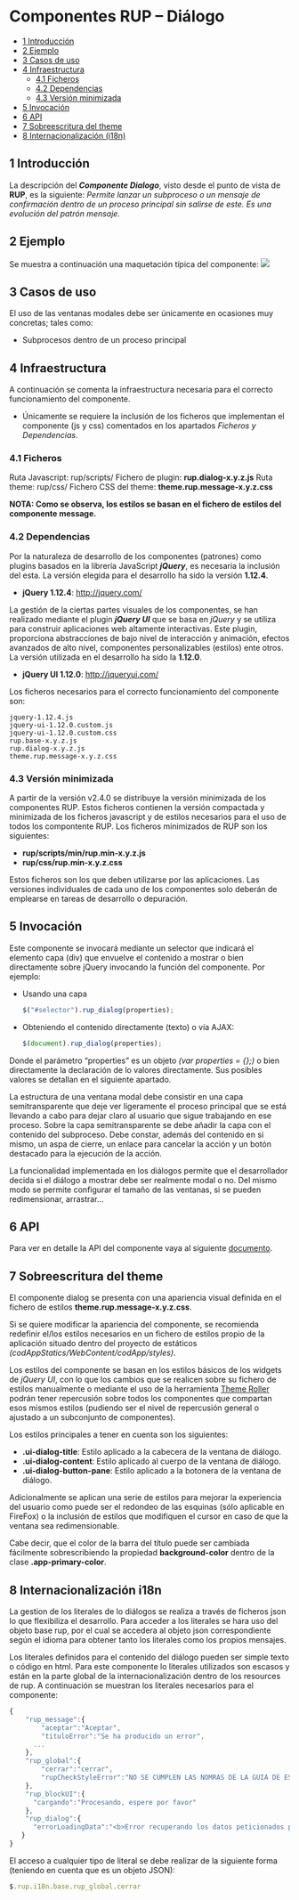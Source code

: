 #	Componentes RUP – Diálogo

<!-- MDTOC maxdepth:6 firsth1:1 numbering:0 flatten:0 bullets:1 updateOnSave:1 -->

   - [1   Introducción](#1-introducción)   
   - [2 Ejemplo](#2-ejemplo)   
   - [3 Casos de uso](#3-casos-de-uso)   
   - [4 Infraestructura](#4-infraestructura)   
      - [4.1 Ficheros](#4.1-ficheros)   
      - [4.2 Dependencias](#4.2-dependencias)   
      - [4.3 Versión minimizada](#4.3-versión-minimizada)   
   - [5 Invocación](#5-invocación)   
   - [6 API](#6-api)   
   - [7   Sobreescritura del theme](#7-sobreescritura-del-theme)   
   - [8   Internacionalización (i18n)](#8-internacionalización-i18n)   

<!-- /MDTOC -->

##	1	Introducción
La descripción del ***Componente Dialogo***, visto desde el punto de vista de **RUP**, es la siguiente:
	*Permite lanzar un subproceso o un mensaje de confirmación dentro de un proceso principal sin salirse de este. Es una evolución del patrón mensaje.*

##	2 Ejemplo
Se muestra a continuación una maquetación típica del componente:
![](img/rup.dialog_1.png)

## 3 Casos de uso
El uso de las ventanas modales debe ser únicamente en ocasiones muy concretas; tales como:
+	Subprocesos dentro de un proceso principal

##	4 Infraestructura
A continuación se comenta la infraestructura necesaria para el correcto funcionamiento del componente.
+	Únicamente se requiere la inclusión de los ficheros que implementan el componente (js y css) comentados en los apartados *Ficheros y Dependencias*.

###	4.1 Ficheros
Ruta Javascript: rup/scripts/
Fichero de plugin: **rup.dialog-x.y.z.js**
Ruta theme: rup/css/
Fichero CSS del theme: **theme.rup.message-x.y.z.css**

**NOTA: Como se observa, los estilos se basan en el fichero de estilos del componente message.**

###	4.2	Dependencias
Por la naturaleza de desarrollo de los componentes (patrones) como plugins basados en la librería JavaScript ***jQuery***, es necesaria la inclusión del esta. La versión elegida para el desarrollo ha sido la versión **1.12.4**.

+	**jQuery 1.12.4**: http://jquery.com/

La gestión de la ciertas partes visuales de los componentes, se han realizado mediante el plugin ***jQuery UI*** que se basa en *jQuery* y se utiliza para construir aplicaciones web altamente interactivas. Este plugin, proporciona abstracciones de bajo nivel de interacción y animación, efectos avanzados de alto nivel, componentes personalizables (estilos) ente otros. La versión utilizada en el desarrollo ha sido la **1.12.0**.

+	**jQuery UI 1.12.0**: http://jqueryui.com/

Los ficheros necesarios para el correcto funcionamiento del componente son:


    jquery-1.12.4.js
    jquery-ui-1.12.0.custom.js
    jquery-ui-1.12.0.custom.css
    rup.base-x.y.z.js
    rup.dialog-x.y.z.js
    theme.rup.message-x.y.z.css


###	4.3	Versión minimizada
A partir de la versión v2.4.0 se distribuye la versión minimizada de los componentes RUP. Estos ficheros contienen la versión compactada y minimizada de los ficheros javascript y de estilos necesarios para el uso de todos los compontente RUP.
Los ficheros minimizados de RUP son los siguientes:
+	**rup/scripts/min/rup.min-x.y.z.js**
+	**rup/css/rup.min-x.y.z.css**

Estos ficheros son los que deben utilizarse por las aplicaciones. Las versiones individuales de cada uno de los componentes solo deberán de emplearse en tareas de desarrollo o depuración.


##	5 Invocación
Este componente se invocará mediante un selector que indicará el elemento capa (div) que envuelve el contenido  a mostrar o bien directamente sobre jQuery invocando la función del componente. Por ejemplo:
+	Usando una capa
      ```javascript
      $("#selector").rup_dialog(properties);
      ```
+	Obteniendo el contenido directamente (texto) o vía AJAX:
      ```javascript
      $(document).rup_dialog(properties);
      ```
Donde el parámetro “properties” es un objeto *(var properties = {};)* o bien directamente la declaración de lo valores directamente. Sus posibles valores se detallan en el siguiente apartado.

La estructura de una ventana modal debe consistir en una capa semitransparente que deje ver ligeramente el proceso principal que se está llevando a cabo para dejar claro al  usuario que sigue trabajando en ese proceso. Sobre la capa semitransparente se debe añadir la capa con el contenido del subproceso. Debe constar, además del contenido en si mismo, un aspa de cierre, un enlace para cancelar la acción y un botón destacado para la ejecución de la acción.

La funcionalidad implementada en los diálogos permite que el desarrollador decida si el diálogo a mostrar debe ser realmente modal o no. Del mismo modo se permite configurar el tamaño de las ventanas, si se pueden redimensionar, arrastrar…

##	6 API

Para ver en detalle la API del componente vaya al siguiente [documento](../api/rup.dialog.md).

##	7	Sobreescritura del theme
El componente dialog se presenta con una apariencia visual definida en el fichero de estilos **theme.rup.message-x.y.z.css**.

Si se quiere modificar la apariencia del componente, se recomienda redefinir el/los estilos necesarios en un fichero de estilos propio de la aplicación situado dentro del proyecto de estáticos *(codAppStatics/WebContent/codApp/styles)*.

Los estilos del componente se basan en los estilos básicos de los widgets de *jQuery UI*, con lo que los cambios que se realicen sobre su fichero de estilos manualmente o mediante el uso de la herramienta [Theme Roller](http://jqueryui.com/themeroller/) podrán tener repercusión sobre todos los componentes que compartan esos mismos estilos (pudiendo ser el nivel de repercusión general o ajustado a un subconjunto de componentes).

Los estilos principales a tener en cuenta son los siguientes:
+	**.ui-dialog-title**: Estilo aplicado a la cabecera de la ventana de diálogo.
+	**.ui-dialog-content**: Estilo aplicado al cuerpo de la ventana de diálogo.
+	**.ui-dialog-button-pane**: Estilo aplicado a la botonera de la ventana de diálogo.

Adicionalmente se aplican una serie de estilos para mejorar la experiencia del usuario como puede ser el redondeo de las esquinas (sólo aplicable en FireFox) o la inclusión de estilos que modifiquen el cursor en caso de que la ventana sea redimensionable.

Cabe decir, que el color de la barra del título puede ser cambiada fácilmente sobrescribiendo la propiedad **background-color** dentro de la clase **.app-primary-color**.

##	8	Internacionalización i18n
La gestion de los literales de lo diálogos se realiza a través de ficheros json lo que flexibiliza el desarrollo. Para acceder a los literales se hara uso del objeto base rup, por el cual se accedera al objeto json correspondiente según el idioma para obtener tanto los literales como los propios mensajes.

Los literales definidos para el contenido del diálogo pueden ser simple texto o código en html. Para este componente lo literales utilizados son escasos y están en la parte global de la internacionalización dentro de los resources de rup. A continuación se muestran los literales necesarios para el componente:
```javascript
{
	"rup_message":{
		"aceptar":"Aceptar",
		"tituloError":"Se ha producido un error",
      ...
	},
	"rup_global":{
		"cerrar":"cerrar",
		"rupCheckStyleError":"NO SE CUMPLEN LAS NOMRAS DE LA GUIA DE ESTILOS DE RUP. DEBE EXISTIR UNA ACCIÓN SECUNDARIA."
	},
	"rup_blockUI":{
      "cargando":"Procesando, espere por favor"
	},
	"rup_dialog":{
      "errorLoadingData":"<b>Error recuperando los datos peticionados para crear el diálogo.</b>"
   }
}
```
El acceso a cualquier tipo de literal se debe realizar de la siguiente forma (teniendo en cuenta que es un objeto JSON):
```javascript
$.rup.i18n.base.rup_global.cerrar
```
